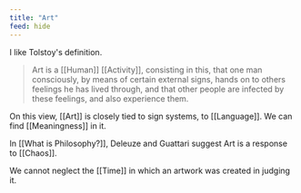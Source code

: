 ```yaml
---
title: "Art"
feed: hide
---
```


I like Tolstoy's definition.

> Art is a [[Human]] [[Activity]], consisting in this, that one man consciously, by means of certain external signs, hands on to others feelings he has lived through, and that other people are infected by these feelings, and also experience them. 

On this view, [[Art]] is closely tied to sign systems, to [[Language]]. We can find [[Meaningness]] in it. 


In [[What is Philosophy?]], Deleuze and Guattari suggest Art is a response to [[Chaos]].


We cannot neglect the [[Time]] in which an artwork was created in judging it. 